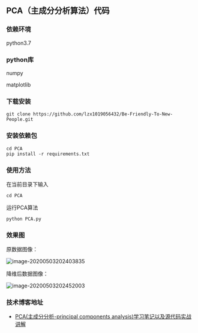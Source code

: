 ## PCA（主成分分析算法）代码


### 依赖环境

python3.7

### python库

numpy 

matplotlib

### 下载安装

```
git clone https://github.com/lzx1019056432/Be-Friendly-To-New-People.git
```

### 安装依赖包

```
cd PCA
pip install -r requirements.txt
```

### 使用方法

在当前目录下输入

```
cd PCA
```

运行PCA算法

```
python PCA.py
```

### 效果图
原数据图像：

![image-20200503202403835](https://img-blog.csdnimg.cn/20200504085719619.png)

降维后数据图像：

![image-20200503202452003](https://img-blog.csdnimg.cn/20200504085730934.png)




### 技术博客地址

* [PCA(主成分分析-principal components analysis)学习笔记以及源代码实战讲解](https://blog.csdn.net/lzx159951/article/details/105912705)

